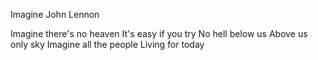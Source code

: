 Imagine
John Lennon

Imagine there's no heaven
It's easy if you try
No hell below us
Above us only sky
Imagine all the people
Living for today

